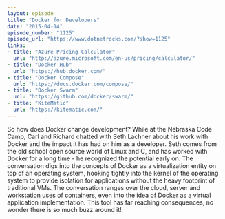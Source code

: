 ```yaml
---
layout: episode
title: "Docker for Developers"
date: "2015-04-14"
episode_number: "1125"
episode_url: "https://www.dotnetrocks.com/?show=1125"
links:
- title: "Azure Pricing Calculator"
  url: "http://azure.microsoft.com/en-us/pricing/calculator/"
- title: "Docker Hub"
  url: "https://hub.docker.com/"
- title: "Docker Compose"
  url: "https://docs.docker.com/compose/"
- title: "Docker Swarm"
  url: "https://github.com/docker/swarm/"
- title: "KiteMatic"
  url: "https://kitematic.com/"
---
```


So how does Docker change development? While at the Nebraska Code Camp, Carl and Richard chatted with Seth Lachner about his work with Docker and the impact it has had on him as a developer. Seth comes from the old school open source world of Linux and C, and has worked with Docker for a long time - he recognized the potential early on. The conversation digs into the concepts of Docker as a virtualization entity on top of an operating system, hooking tightly into the kernel of the operating system to provide isolation for applications without the heavy footprint of traditional VMs. The conversation ranges over the cloud, server and workstation uses of containers, even into the idea of Docker as a virtual application implementation. This tool has far reaching consequences, no wonder there is so much buzz around it!

